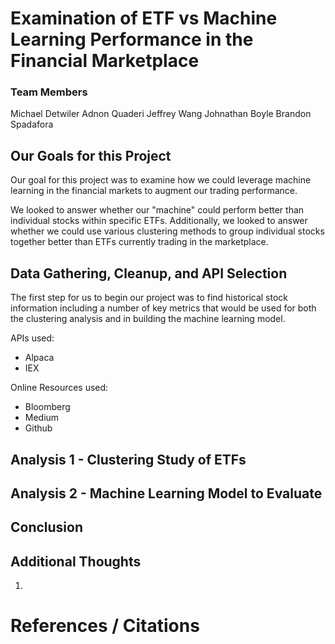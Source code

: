 # Examination of ETF vs Machine Learning Performance in the Financial Marketplace

### Team Members

Michael Detwiler
Adnon Quaderi
Jeffrey Wang
Johnathan Boyle
Brandon Spadafora

## Our Goals for this Project

Our goal for this project was to examine how we could leverage machine learning in the financial markets to augment our trading performance.

We looked to answer whether our "machine" could perform better than individual stocks within specific ETFs. Additionally, we looked to answer whether we could use various clustering methods to group individual stocks together better than ETFs currently trading in the marketplace.


## Data Gathering, Cleanup, and API Selection

The first step for us to begin our project was to find historical stock information including a number of key metrics that would be used for both the clustering analysis and in building the machine learning model.

APIs used:

* Alpaca 
* IEX 

Online Resources used:

* Bloomberg
* Medium
* Github

## Analysis 1 - Clustering Study of ETFs 






## Analysis 2 - Machine Learning Model to Evaluate 





## Conclusion

## Additional Thoughts 

1. 


# References / Citations


